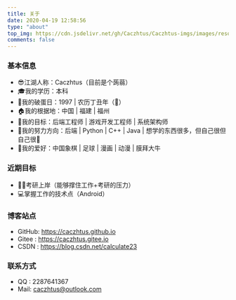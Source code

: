 ```yaml
---
title: 关于
date: 2020-04-19 12:58:56
type: "about"
top_img: https://cdn.jsdelivr.net/gh/Caczhtus/Caczhtus-imgs/images/resource/112.jpg
comments: false
---
```


### [](#基本信息 "基本信息")基本信息

-   😎江湖人称：Caczhtus（目前是个蒟蒻）
-   🎓我的学历：本科
-   👀我的破蛋日：1997 | 农历丁丑年（🐂）
-   🏠我的根据地：中国 | 福建 | 福州
-   🎯我的目标：后端工程师 | 游戏开发工程师 | 系统架构师
-   💪我的努力方向：后端 | Python | C++ | Java | 想学的东西很多，但自己很但自己很🌿
-   🏀我的爱好：中国象棋 | 足球 | 漫画 | 动漫 | 膜拜大牛

### [](#近期目标 "近期目标")近期目标

-   👨‍🎓考研上岸（能够撑住工作+考研的压力）
-   💻掌握工作的技术点（Android）

### [](#博客站点 "博客站点")博客站点

-   GitHub: <a href="https://caczhtus.github.io/">https://caczhtus.github.io</a>
-   Gitee : <a href="https://caczhtus.gitee.io/">https://caczhtus.gitee.io</a>
-   CSDN  : <a href="https://blog.csdn.net/calculate23">https://blog.csdn.net/calculate23</a>

### [](#联系方式 "联系方式")联系方式

-   QQ : 2287641367
-   Mail: caczhtus@outlook.com